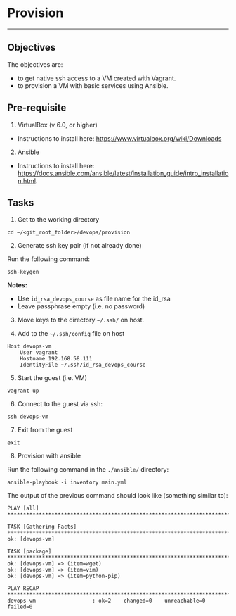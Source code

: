 # Provision
-------------------------

## Objectives

The objectives are:
- to get native ssh access to a VM created with Vagrant.
- to provision a VM with basic services using Ansible.


## Pre-requisite
1. VirtualBox (v 6.0, or higher)<br>
* Instructions to install here: https://www.virtualbox.org/wiki/Downloads 

2. Ansible 
* Instructions to install here: https://docs.ansible.com/ansible/latest/installation_guide/intro_installation.html.




## Tasks

1. Get to the working directory

`cd ~/<git_root_folder>/devops/provision`



2. Generate ssh key pair (if not already done)

Run the following command:

`ssh-keygen`

**Notes:**<br>
- Use `id_rsa_devops_course` as file name for the id_rsa
- Leave passphrase empty (i.e. no password)


3. Move keys to the directory `~/.ssh/` on host.


4. Add to the `~/.ssh/config` file on host

```
Host devops-vm
	User vagrant
	Hostname 192.168.58.111
	IdentityFile ~/.ssh/id_rsa_devops_course
```

5. Start the guest (i.e. VM)

`vagrant up`


6. Connect to the guest via ssh:

`ssh devops-vm`


7. Exit from the guest

`exit`


8. Provision with ansible

Run the following command in the `./ansible/` directory:

`ansible-playbook -i inventory main.yml`


The output of the previous command should look like (something similar to):

```
PLAY [all] ***********************************************************************************************************

TASK [Gathering Facts] ***********************************************************************************************
ok: [devops-vm]

TASK [package] *******************************************************************************************************
ok: [devops-vm] => (item=wget)
ok: [devops-vm] => (item=vim)
ok: [devops-vm] => (item=python-pip)

PLAY RECAP ***********************************************************************************************************
devops-vm                  : ok=2    changed=0    unreachable=0    failed=0   
```



